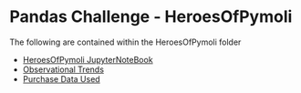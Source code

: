 # Pandas Challenge - HeroesOfPymoli
The following are contained within the HeroesOfPymoli folder
* [HeroesOfPymoli JupyterNoteBook](HeroesOfPymoli/HeroesOfPymoli_Solution.ipynb)
* [Observational Trends](HeroesOfPymoli/Analysis.md)
* [Purchase Data Used](HeroesOfPymoli/Resources/purchase_data.csv)